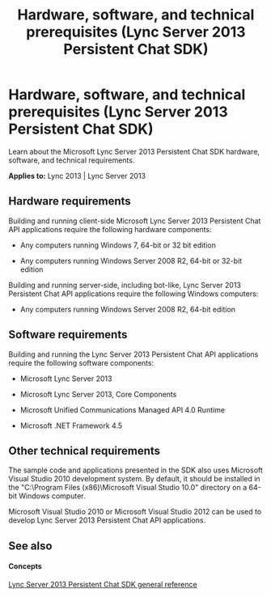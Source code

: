 ﻿---
title: Hardware, software, and technical prerequisites (Lync Server 2013 Persistent Chat SDK)
TOCTitle: Hardware, software, and technical prerequisites
ms:assetid: efe7bd39-bad3-4704-9eb9-2713d0aba750
ms:mtpsurl: https://msdn.microsoft.com/en-us/library/Dn439206(v=office.15)
ms:contentKeyID: 57101299
ms.date: 07/24/2014
mtps_version: v=office.15
---

# Hardware, software, and technical prerequisites (Lync Server 2013 Persistent Chat SDK)

Learn about the Microsoft Lync Server 2013 Persistent Chat SDK hardware, software, and technical requirements.


**Applies to:** Lync 2013 | Lync Server 2013

 

## Hardware requirements

Building and running client-side Microsoft Lync Server 2013 Persistent Chat API applications require the following hardware components:

  - Any computers running Windows 7, 64-bit or 32 bit edition

  - Any computers running Windows Server 2008 R2, 64-bit or 32-bit edition

Building and running server-side, including bot-like, Lync Server 2013 Persistent Chat API applications require the following Windows computers:

  - Any computers running Windows Server 2008 R2, 64-bit edition

## Software requirements

Building and running the Lync Server 2013 Persistent Chat API applications require the following software components:

  - Microsoft Lync Server 2013

  - Microsoft Lync Server 2013, Core Components

  - Microsoft Unified Communications Managed API 4.0 Runtime

  - Microsoft .NET Framework 4.5

## Other technical requirements

The sample code and applications presented in the SDK also uses Microsoft Visual Studio 2010 development system. By default, it should be installed in the "C:\\Program Files (x86)\\Microsoft Visual Studio 10.0" directory on a 64-bit Windows computer.

Microsoft Visual Studio 2010 or Microsoft Visual Studio 2012 can be used to develop Lync Server 2013 Persistent Chat API applications.

## See also

#### Concepts

[Lync Server 2013 Persistent Chat SDK general reference](lync-server-2013-persistent-chat-sdk-general-reference.md)

